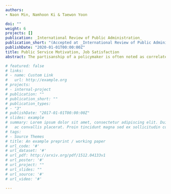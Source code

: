 ```yaml
---
authors:
- Naon Min, Namhoon Ki & Taewon Yoon

doi: ""
weight: 6
projects: []
publication: _International Review of Public Administration_
publication_short: "(Accepted at _International Review of Public Administration_)"
publishDate: "2020-01-01T00:00:00Z"
title: Public Service Motivation, Job Satisfaction
abstract: The partisanship of a policymaker is often noted as correlated with a state government’s support for social welfare. However, less attention has been paid to how a governor is able to steer the budget in a manner that reflects her political views. This study assesses how changes in the economy and the level of budgetary authority of the governor can jointly condition the effect of a governor’s partisanship on the change in social welfare spending. Using panel data for 49 US states from 1987 to 2014, we examine whether budgetary authority allows governors to respond to an economic contraction in the expected partisan manner. Using a three-way interaction model, we found that Democratic governors are more likely to increase social welfare funding when the economy contracts, particularly when she has higher budgetary authority relative to their non-Democratic counterparts. The results highlight how the state of the economy and institutional constraints jointly condition the budget process.

# featured: false
# links:
# - name: Custom Link
#   url: http://example.org
# projects:
# - internal-project
# publication: ""
# publication_short: ""
# publication_types:
# - "3"
# publishDate: "2017-01-01T00:00:00Z"
# slides: example
# summary: Lorem ipsum dolor sit amet, consectetur adipiscing elit. Duis posuere tellus
#   ac convallis placerat. Proin tincidunt magna sed ex sollicitudin condimentum.
# tags:
# - Source Themes
# title: An example preprint / working paper
# url_code: '#'
# url_dataset: '#'
# url_pdf: http://arxiv.org/pdf/1512.04133v1
# url_poster: '#'
# url_project: ""
# url_slides: ""
# url_source: '#'
# url_video: '#'

---
```

